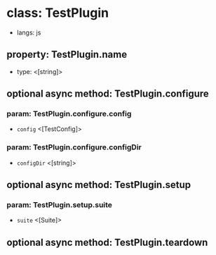 # class: TestPlugin
* langs: js

## property: TestPlugin.name
- type: <[string]>

## optional async method: TestPlugin.configure
### param: TestPlugin.configure.config
- `config` <[TestConfig]>

### param: TestPlugin.configure.configDir
- `configDir` <[string]>

## optional async method: TestPlugin.setup

### param: TestPlugin.setup.suite
- `suite` <[Suite]>

## optional async method: TestPlugin.teardown
